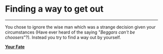 # Finding a way to get out

---

You chose to ignore the wise man which was a strange decision given your circumstances (Have ever heard of the saying "_Beggars can't be choosers_"?). Instead you try to find a way out by yourself.


[**Your Fate**](prison.md)
